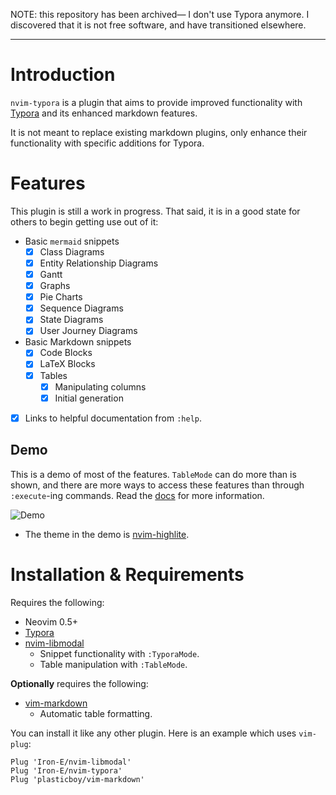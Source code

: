 NOTE: this repository has been archived— I don't use Typora anymore. I discovered that it is not free software, and have transitioned elsewhere.

---

# Introduction

`nvim-typora` is a plugin that aims to provide improved functionality with [Typora](https://typora.io) and its enhanced markdown features.

It is not meant to replace existing markdown plugins, only enhance their functionality with specific additions for Typora.

# Features

This plugin is still a work in progress. That said, it is in a good state for others to begin getting use out of it:

* Basic `mermaid` snippets
	* [x] Class Diagrams
	* [x] Entity Relationship Diagrams
	* [x] Gantt
	* [x] Graphs
	* [x] Pie Charts
	* [x] Sequence Diagrams
	* [x] State Diagrams
	* [x] User Journey Diagrams
* Basic Markdown snippets
	* [x] Code Blocks
	* [x] LaTeX Blocks
	* [x] Tables
		* [x] Manipulating columns
		* [x] Initial generation
* [x] Links to helpful documentation from `:help`.

## Demo

This is a demo of most of the features. `TableMode` can do more than is shown, and there are more ways to access these features than through `:execute`-ing commands. Read the [docs](./doc/typora.txt) for more information.

![Demo](./media/2020_10_02.11_44_05.gif "Demo")

* The theme in the demo is [nvim-highlite](https://github.com/Iron-E/nvim-highlite).

# Installation & Requirements

Requires the following:

* Neovim 0.5+
* [Typora](https://typora.io)
* [nvim-libmodal](https://github.com/Iron-E/nvim-libmodal)
	* Snippet functionality with `:TyporaMode`.
	* Table manipulation with `:TableMode`.

__Optionally__ requires the following:

* [vim-markdown](https://github.com/plasticboy/vim-markdown/blob/master/ftplugin/markdown.vim)
	* Automatic table formatting.

You can install it like any other plugin. Here is an example which uses `vim-plug`:

```viml
Plug 'Iron-E/nvim-libmodal'
Plug 'Iron-E/nvim-typora'
Plug 'plasticboy/vim-markdown'
```

